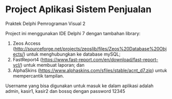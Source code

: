 # Project Aplikasi Sistem Penjualan
 Praktek Delphi Pemrograman Visual 2
 
 Project ini menggunakan IDE Delphi 7 dengan tambahan library:
  1. Zeos Access (http://sourceforge.net/projects/zeoslib/files/Zeos%20Database%20Objects/) untuk menghubungkan ke database mySQL;
  2. FastReport4 (https://www.fast-report.com/en/download/fast-report-vcl/) untuk membuat laporan; dan
  3. AlphaSkins (https://www.alphaskins.com/sfiles/stable/acnt_d7.zip) untuk mempercantik tampilan.

Username yang bisa digunakan untuk masuk ke dalam aplikasi adalah admin, kasir1, kasir2 dan bossq dengan password 12345
